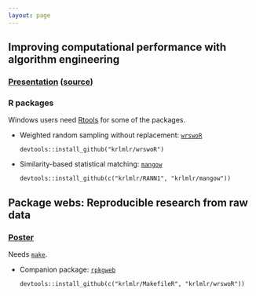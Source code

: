 ```yaml
---
layout: page
---
```


## Improving computational performance with algorithm engineering

### [Presentation](presentation/) ([source](https://github.com/krlmlr-useR15/krlmlr-useR15.github.io/tree/master/_presentation))

### R packages

Windows users need [Rtools](http://cran.r-project.org/bin/windows/Rtools/) for some of the packages.

- Weighted random sampling without replacement: [`wrswoR`](https://github.com/krlmlr/wrswoR)

    ```
    devtools::install_github("krlmlr/wrswoR")
    ```

- Similarity-based statistical matching: [`mangow`](https://github.com/krlmlr/mangow)

    ```
    devtools::install_github(c("krlmlr/RANN1", "krlmlr/mangow"))
    ```

## Package webs: Reproducible research from raw data

### [Poster](poster/rpkgweb.pdf)

Needs [`make`](https://www.gnu.org/software/make/).

- Companion package: [`rpkgweb`](https://github.com/krlmlr/rpkgweb)

    ```
    devtools::install_github(c("krlmlr/MakefileR", "krlmlr/wrswoR"))
    ```
